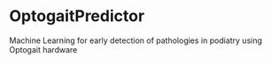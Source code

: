 # OptogaitPredictor
Machine Learning for early detection of pathologies in podiatry using Optogait hardware
